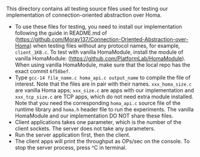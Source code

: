 This directory contains all testing source files used for testing our implementation of connection-oriented abstraction over Homa.

- To use these files for testing, you need to install our implementation following the guide in README.md of (https://github.com/Moray137/Connection-Oriented-Abstraction-over-Homa) when testing files without any protocol names, for example, `client_1KB.c`. To test with vanilla HomaModule, install the module of vanilla HomaModule: (https://github.com/PlatformLab/HomaModule). When using vanilla HomaModule, make sure that the local repo has the exact commit `6f58bef`.
- Type `gcc-14 file_name.c homa_api.c output_name` to compile the file of interest. Note that the files are in pair with their names.  `xxx_homa_size.c` are vanilla Homa apps; `xxx_size.c` are apps with our implementation and `xxx_tcp_size.c` are TCP apps, which do not need extra module installed. Note that you need the corresponding `homa_api.c` source file of the runtime library and `homa.h` header file to run the experiments. The vanilla HomaModule and our implementation DO NOT share these files. 
- Client applications takes one parameter, which is the number of the client sockets. The server does not take any parameters.
- Run the server application first, then the client.
- The client apps will print the throughput as OPs/sec on the console. To stop the server process, press ^C in terminal.